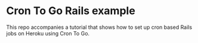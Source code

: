 # Cron To Go Rails example

This repo accompanies a tutorial that shows how to set up cron based Rails jobs on Heroku using Cron To Go.


